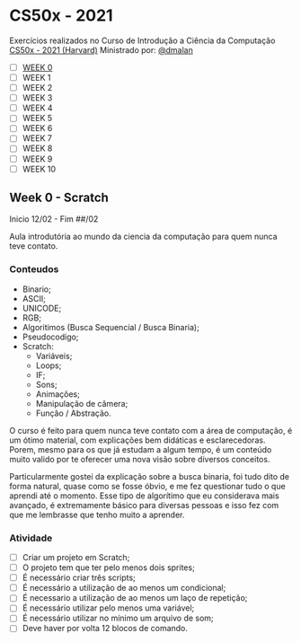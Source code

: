 # CS50x - 2021
Exercícios realizados no  Curso de Introdução a Ciência da Computação [CS50x - 2021 (Harvard)](https://cs50.harvard.edu/x/2021/) Ministrado por: [@dmalan](https://github.com/dmalan)

- [ ] [WEEK 0](#week-0----scratch)
- [ ] WEEK 1
- [ ] WEEK 2
- [ ] WEEK 3
- [ ] WEEK 4
- [ ] WEEK 5
- [ ] WEEK 6
- [ ] WEEK 7
- [ ] WEEK 8
- [ ] WEEK 9
- [ ] WEEK 10

## Week 0 -  Scratch

Inicio 12/02 - Fim ##/02

Aula introdutória ao mundo da ciencia da computação para quem nunca teve contato.

### Conteudos

- Binario;
- ASCII;
- UNICODE;
- RGB;
- Algoritimos (Busca Sequencial / Busca Binaria);
- Pseudocodigo;
- Scratch:
  - Variáveis;
  - Loops;
  - IF;
  - Sons;
  - Animações;
  - Manipulação de câmera;
  - Função / Abstração.
  

O curso é feito para quem nunca teve contato com a área de computação, é um ótimo material, com explicações bem didáticas e esclarecedoras. Porem, mesmo para os que já estudam a algum tempo, é um conteúdo muito valido por te oferecer uma nova visão sobre diversos conceitos.

Particularmente gostei da explicação sobre a busca binaria, foi tudo dito de forma natural, quase como se fosse óbvio, e me fez questionar tudo o que aprendi até o momento. Esse tipo de algorítimo que eu considerava mais avançado, é extremamente básico para diversas pessoas e isso fez com que me lembrasse que tenho muito a aprender.

### Atividade

- [ ] Criar um projeto em Scratch;
- [ ] O projeto tem que ter pelo menos dois sprites;
- [ ] É necessário criar três scripts;
- [ ] É necessário a utilização de ao menos um condicional;
- [ ] É necessario a utilização de ao menos um laço de repetição;
- [ ] É necessário utilizar pelo menos uma variável;
- [ ] É necessário utilizar no mínimo um arquivo de som;
- [ ] Deve haver por volta 12 blocos de comando.
